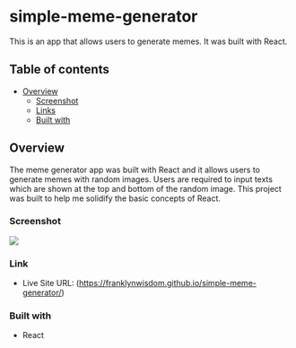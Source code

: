 # simple-meme-generator

This is an app that allows users to generate memes. It was built with React.

## Table of contents

- [Overview](#overview)
  - [Screenshot](#screenshot)
  - [Links](#links)
  - [Built with](#built-with)

## Overview
The meme generator app was built with React and it allows users to generate memes with random images. Users are required to input texts which are shown at the top and bottom of the random image. This project was built to help me solidify the basic concepts of React.

### Screenshot

![](https://github.com/franklynwisdom/meme-generator/blob/master/public/meme-generator-screenshot.png)

### Link
- Live Site URL: (https://franklynwisdom.github.io/simple-meme-generator/)

### Built with

- React

